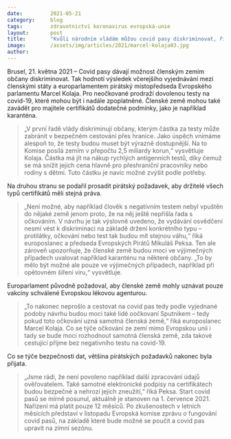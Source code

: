 ```yaml
---
date:         2021-05-21
category:     blog
tags:         zdravotnictví koronavirus evropská-unie
layout:       post
title:        "Kvůli národním vládám můžou covid pasy diskriminovat, říkají pirátští europoslanci"
image:        /assets/img/articles/2021/marcel-kolaja03.jpg
author:       
---
```




Brusel, 21. května 2021 – Covid pasy dávají možnost členským zemím občany diskriminovat. Tak hodnotí výsledek včerejšího vyjednávání mezi členskými státy a europarlamentem pirátský místopředseda Evropského parlamentu Marcel Kolaja. Pro neočkované prodraží dovolenou testy na covid-19, které mohou být i nadále zpoplatněné. Členské země mohou také zavádět pro majitele certifikátů dodatečné podmínky, jako je například karanténa.

> „V první řadě vlády diskriminují občany, kterým částka za testy může zabránit v bezpečném cestování přes hranice. Jako úspěch vnímáme alespoň to, že testy budou muset být výrazně dostupnější. Na to Komise posílá zemím v přepočtu 2,5 miliardy korun,“ vysvětluje Kolaja. Částka má jít na nákup rychlých antigenních testů, díky čemuž se má snížit jejich cena hlavně pro přeshraniční pracovníky nebo rodiny s dětmi. Tuto částku je navíc možné zvýšit podle potřeby.

Na druhou stranu se podařil prosadit pirátský požadavek, aby držitelé všech typů certifikátů měli stejná práva.

> „Není možné, aby například člověk s negativním testem nebyl vpuštěn do nějaké země jenom proto, že na něj ještě nepřišla řada s očkováním. V návrhu je tak výslovně uvedeno, že vydávání osvědčení nesmí vést k diskriminaci na základě držení konkrétního typu – protilátky, očkování nebo test tak budou mít stejnou váhu,“ říká europoslanec a předseda Evropských Pirátů Mikuláš Peksa. Ten ale zároveň upozorňuje, že členské země budou moci ve výjimečných případech uvalovat například karanténu na některé občany. „To by mělo být možné ale pouze ve výjimečných případech, například při opětovném šíření viru,“ vysvětluje.

Europarlament původně požadoval, aby členské země mohly uznávat pouze vakcíny schválené Evropskou lékovou agenturou.

> „To nakonec neprošlo a cestovat na covid pas tedy podle vyjednané podoby návrhu budou moci také lidé oočkovaní Sputnikem – tedy pokud toto očkování uzná samotná členská země,“ říká europoslanec Marcel Kolaja. Co se týče očkování ze zemí mimo Evropskou unii i tady se bude moci rozhodnout samotná členská země, zda takové cestující přijme bez negativního testu na covid-19.

Co se týče bezpečnosti dat, většina pirátských požadavků nakonec byla přijata.

> „Jsme rádi, že není povoleno například další zpracování údajů ověřovatelem. Také samotné elektronické podpisy na certifikátech budou bezpečné a nehrozí jejich zneužití,“ říká Peksa. Start covid pasů se mírně posunul, aktuálně je stanoven na 1. července 2021. Nařízení má platit pouze 12 měsíců. Po zkušenostech v letních měsících představí v listopadu Evropská komise zprávu o fungování covid pasů, na základě které bude možné se poučit a covid pas upravit na zimní sezónu.
